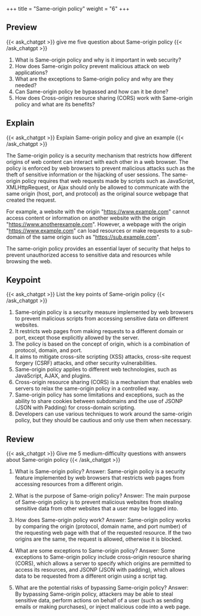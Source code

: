 +++
title = "Same-origin policy"
weight = "6"
+++
## Preview
{{< ask_chatgpt >}}
give me five question about Same-origin policy
{{< /ask_chatgpt >}}



1. What is Same-origin policy and why is it important in web security?
2. How does Same-origin policy prevent malicious attack on web applications?
3. What are the exceptions to Same-origin policy and why are they needed?
4. Can Same-origin policy be bypassed and how can it be done?
5. How does Cross-origin resource sharing (CORS) work with Same-origin policy and what are its benefits?   

## Explain
{{< ask_chatgpt >}}
Explain Same-origin policy and give an example
{{< /ask_chatgpt >}}



The Same-origin policy is a security mechanism that restricts how different origins of web content can interact with each other in a web browser. The policy is enforced by web browsers to prevent malicious attacks such as the theft of sensitive information or the hijacking of user sessions. The same-origin policy requires that web requests made by scripts such as JavaScript, XMLHttpRequest, or Ajax should only be allowed to communicate with the same origin (host, port, and protocol) as the original source webpage that created the request.

For example, a website with the origin "https://www.example.com" cannot access content or information on another website with the origin "https://www.anotherexample.com". However, a webpage with the origin "https://www.example.com" can load resources or make requests to a sub-domain of the same origin such as "https://sub.example.com".

The same-origin policy provides an essential layer of security that helps to prevent unauthorized access to sensitive data and resources while browsing the web.   

## Keypoint
{{< ask_chatgpt >}}
List the key points of Same-origin policy
{{< /ask_chatgpt >}}



1. Same-origin policy is a security measure implemented by web browsers to prevent malicious scripts from accessing sensitive data on different websites.
2. It restricts web pages from making requests to a different domain or port, except those explicitly allowed by the server.
3. The policy is based on the concept of origin, which is a combination of protocol, domain, and port.
4. It aims to mitigate cross-site scripting (XSS) attacks, cross-site request forgery (CSRF) attacks, and other security vulnerabilities.
5. Same-origin policy applies to different web technologies, such as JavaScript, AJAX, and plugins.
6. Cross-origin resource sharing (CORS) is a mechanism that enables web servers to relax the same-origin policy in a controlled way.
7. Same-origin policy has some limitations and exceptions, such as the ability to share cookies between subdomains and the use of JSONP (JSON with Padding) for cross-domain scripting.
8. Developers can use various techniques to work around the same-origin policy, but they should be cautious and only use them when necessary.   

## Review
{{< ask_chatgpt >}}
Give me 5 medium-difficulty questions with answers about Same-origin policy
{{< /ask_chatgpt >}}



1. What is Same-origin policy?
Answer: Same-origin policy is a security feature implemented by web browsers that restricts web pages from accessing resources from a different origin.

2. What is the purpose of Same-origin policy?
Answer: The main purpose of Same-origin policy is to prevent malicious websites from stealing sensitive data from other websites that a user may be logged into.

3. How does Same-origin policy work?
Answer: Same-origin policy works by comparing the origin (protocol, domain name, and port number) of the requesting web page with that of the requested resource. If the two origins are the same, the request is allowed, otherwise it is blocked.

4. What are some exceptions to Same-origin policy?
Answer: Some exceptions to Same-origin policy include cross-origin resource sharing (CORS), which allows a server to specify which origins are permitted to access its resources, and JSONP (JSON with padding), which allows data to be requested from a different origin using a script tag.

5. What are the potential risks of bypassing Same-origin policy?
Answer: By bypassing Same-origin policy, attackers may be able to steal sensitive data, perform actions on behalf of a user (such as sending emails or making purchases), or inject malicious code into a web page.   

